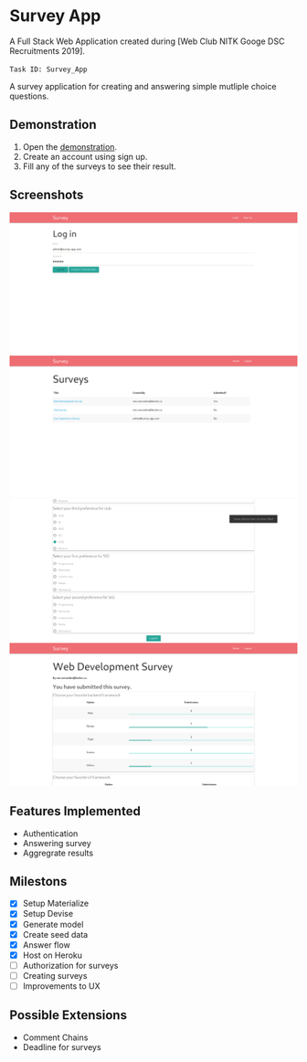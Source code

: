 # Survey App

A Full Stack Web Application created during [Web Club NITK Googe DSC Recruitments 2019].

`Task ID: Survey_App`

A survey application for creating and answering simple mutliple choice questions.

## Demonstration

1. Open the [demonstration](https://ancient-scrubland-76328.herokuapp.com/).
2. Create an account using sign up.
3. Fill any of the surveys to see their result.

## Screenshots

![Log in page](/screenshots/login.png)
![Index](/screenshots/index.png)
![Options not filled](/screenshots/options_not_filled.png)
![Aggegrates](/screenshots/aggregrates.png)

## Features Implemented

- Authentication
- Answering survey
- Aggregrate results

## Milestons

- [x] Setup Materialize
- [x] Setup Devise
- [x] Generate model
- [x] Create seed data
- [x] Answer flow
- [x] Host on Heroku
- [ ] Authorization for surveys
- [ ] Creating surveys
- [ ] Improvements to UX

## Possible Extensions

- Comment Chains
- Deadline for surveys
